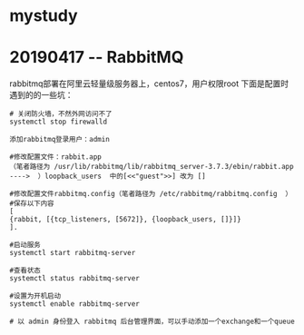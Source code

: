 # mystudy

# 20190417 -- RabbitMQ
rabbitmq部署在阿里云轻量级服务器上，centos7，用户权限root
下面是配置时遇到的的一些坑：
```
# 关闭防火墙，不然外网访问不了
systemctl stop firewalld

添加rabbitmq登录用户：admin

#修改配置文件：rabbit.app
（笔者路径为 /usr/lib/rabbitmq/lib/rabbitmq_server-3.7.3/ebin/rabbit.app ---->  ）loopback_users  中的[<<"guest">>] 改为 []

#修改配置文件rabbitmq.config（笔者路径为 /etc/rabbitmq/rabbitmq.config  ）
#保存以下内容
[
{rabbit, [{tcp_listeners, [5672]}, {loopback_users, []}]}
].

#启动服务
systemctl start rabbitmq-server

#查看状态
systemctl status rabbitmq-server

#设置为开机启动
systemctl enable rabbitmq-server

# 以 admin 身份登入 rabbitmq 后台管理界面，可以手动添加一个exchange和一个queue
```
